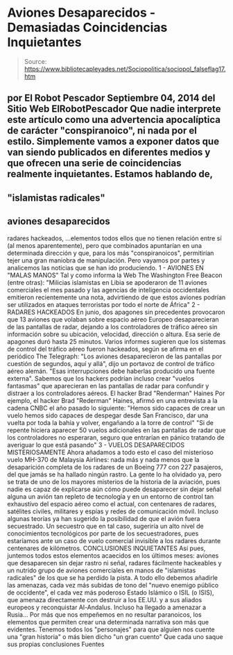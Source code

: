 # Aviones Desaparecidos - Demasiadas Coincidencias Inquietantes

> Source: https://www.bibliotecapleyades.net/Sociopolitica/sociopol_falseflag17.htm

por El Robot Pescador
Septiembre 04, 2014
del Sitio Web
ElRobotPescador
Que nadie interprete este artículo como una advertencia apocalíptica de
carácter "conspiranoico", ni nada por el estilo.
Simplemente vamos a exponer datos que van siendo publicados en diferentes
medios y que ofrecen una serie de coincidencias realmente inquietantes.
Estamos hablando de,
-
"islamistas radicales"
-
aviones desaparecidos
-
radares hackeados,
...elementos todos ellos que no tienen relación
entre sí (al menos aparentemente), pero que combinados apuntarían en una
determinada dirección y que, para los más "conspiranoicos", permitirían
tejer una gran maniobra de manipulación.
Pero vayamos por partes y analicemos las noticias que se han ido
produciendo.
1 - AVIONES EN "MALAS
MANOS"
Tal y como informa la Web
The Washington Free Beacon (entre
otras):
"Milicias islamistas en Libia se apoderaron
de 11 aviones comerciales el mes pasado y las agencias de inteligencia
occidentales emitieron recientemente una nota, advirtiendo de que estos
aviones podrían ser utilizados en ataques terroristas por todo el norte
de África"
2 - RADARES HACKEADOS
En junio, dos apagones sin precedentes provocaron que 13 aviones que volaban
sobre espacio aéreo Europeo desaparecieran de las pantallas de radar,
dejando a los controladores de tráfico aéreo sin información sobre su
ubicación, velocidad, dirección o altura.
Esa serie de apagones duró hasta 25 minutos.
Varios informes sugieren que los sistemas de control del tráfico aéreo
fueron hackeados, según se afirma en el periódico
The Telegraph:
"Los aviones desaparecieron de las pantallas
por cuestión de segundos, aquí y allá", dijo un portavoz de control de
tráfico aéreo alemán. "Esas interrupciones debe haberlas producido una
fuente externa".
Sabemos que los hackers podrían incluso crear
"vuelos fantasmas" que aparecieran en las pantallas de radar para confundir
y distraer a los controladores aéreos.
El hacker Brad "Renderman"
Haines
Por ejemplo, el hacker Brad "Rederman" Haines, afirmó en una
entrevista
a la cadena CNBC el año pasado lo
siguiente:
"Hemos sido capaces de crear un vuelo
hemos
sido capaces de despegar desde San Francisco, dar una vuelta por toda la
bahía y volver, engañando a la torre de control"
"Si de repente hiciera aparecer 50 vuelos adicionales en las pantallas
de radar que los controladores no esperaran, seguro que entrarían en
pánico tratando de averiguar lo que está pasando"
3 - VUELOS DESAPARECIDOS
MISTERIOSAMENTE
Ahora añadamos a todo esto el caso del misterioso vuelo
MH-370 de Malaysia Airlines: nada más y
nada menos que la desaparición completa de los radares de un Boeing 777 con
227 pasajeros, del que jamás se ha hallado ningún rastro.
La gente lo ha olvidado ya, pero se trata de uno de los mayores misterios de
la historia de la aviación, pues nadie es capaz de explicarse aún cómo puede
desaparecer sin dejar señal alguna un avión tan repleto de tecnología y en
un entorno de control tan exhaustivo del espacio aéreo como el actual, con
centenares de radares, satélites civiles, militares y espías y redes de
comunicación móvil.
Incluso algunas teorías ya han sugerido la posibilidad de que el avión fuera
secuestrado.
Un secuestro que en tal caso, sugeriría un alto
nivel de conocimientos tecnológicos por parte de los secuestradores, pues
estaríamos ante un caso de vuelo comercial invisible a los radares durante
centenares de kilómetros.
CONCLUSIONES
INQUIETANTES
Así pues, juntemos todos estos elementos acaecidos en los últimos meses:
aviones que desaparecen sin dejar rastro ni
señal, radares fácilmente hackeables y un nutrido grupo de aviones
comerciales en manos de "islamistas radicales" de los que se ha perdido
la pista.
A todo ello debemos añadirle las amenazas, cada
vez más subidas de tono del "nuevo enemigo público de occidente", el cada
vez más poderoso
Estado Islámico o ISIL
(o ISIS), que amenaza directamente con destruir a los EE.UU. y a sus
aliados europeos y reconquistar Al-Andalus.
Incluso ha llegado a amenazar a Rusia...
Por más que nos empeñemos en no resultar paranoicos, los elementos que
permiten crear una determinada narrativa son más que evidentes. Tenemos
todos los "personajes" para que alguien nos cuente una "gran historia"
o
más bien dicho "un gran cuento"
Que cada uno saque sus propias conclusiones
Fuentes
